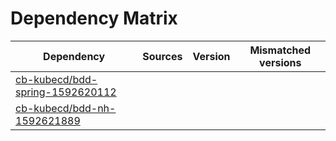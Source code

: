 # Dependency Matrix

Dependency | Sources | Version | Mismatched versions
---------- | ------- | ------- | -------------------
[cb-kubecd/bdd-spring-1592620112](https://github.com/cb-kubecd/bdd-spring-1592620112.git) |  | []() | 
[cb-kubecd/bdd-nh-1592621889](https://github.com/cb-kubecd/bdd-nh-1592621889.git) |  | []() | 
